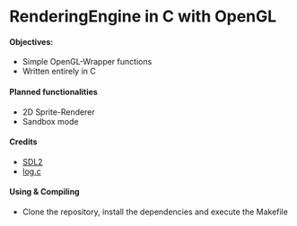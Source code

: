 # RenderingEngine in C with OpenGL

#### Objectives:
   - Simple OpenGL-Wrapper functions
   - Written entirely in C
    
#### Planned functionalities   
   - 2D Sprite-Renderer
   - Sandbox mode

#### Credits
   - [SDL2](https://www.libsdl.org/index.php)
   - [log.c](https://github.com/rxi/log.c)
    
#### Using & Compiling
   - Clone the repository, install the dependencies and execute the Makefile
